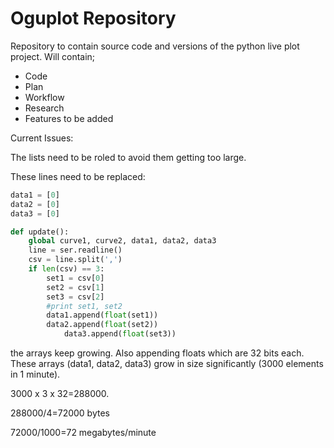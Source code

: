 __Oguplot Repository__
=====================================

Repository to contain source code and versions of the python
live plot project. Will contain;

* Code
* Plan
* Workflow
* Research
* Features to be added

Current Issues:

The lists need to be roled to avoid them getting too large.

These lines need to be replaced:

```python
data1 = [0]
data2 = [0]
data3 = [0]

def update():
    global curve1, curve2, data1, data2, data3
    line = ser.readline()
    csv = line.split(',')
    if len(csv) == 3:
	    set1 = csv[0]
	    set2 = csv[1]
	    set3 = csv[2]
	    #print set1, set2
	    data1.append(float(set1))
	    data2.append(float(set2))
            data3.append(float(set3))
```

the arrays keep growing. Also appending floats which are 32 bits each. These arrays (data1, data2, data3) grow in size significantly (3000 elements in 1 minute). 

3000 x 3 x 32=288000.

288000/4=72000 bytes

72000/1000=72 megabytes/minute


